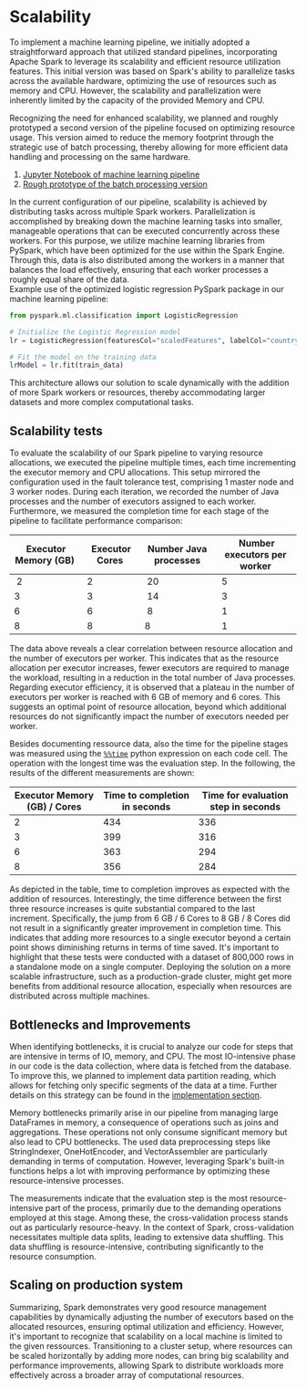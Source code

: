 # Scalability

To implement a machine learning pipeline, we initially adopted a straightforward approach that utilized standard pipelines, incorporating Apache Spark to leverage its scalability and efficient resource utilization features. This initial version was based on Spark's ability to parallelize tasks across the available hardware, optimizing the use of resources such as memory and CPU. However, the scalability and parallelization were inherently limited by the capacity of the provided Memory and CPU.

Recognizing the need for enhanced scalability, we planned and roughly prototyped a second version of the pipeline focused on optimizing resource usage. This version aimed to reduce the memory footprint through the strategic use of batch processing, thereby allowing for more efficient data handling and processing on the same hardware.

1. [Jupyter Notebook of machine learning pipeline](../notebooks/spark.ipynb) 
2. [Rough prototype of the batch processing version](../notebooks/scalable-spark.py) 

In the current configuration of our pipeline, scalability is achieved by distributing tasks across multiple Spark workers. Parallelization is accomplished by breaking down the machine learning tasks into smaller, manageable operations that can be executed concurrently across these workers. For this purpose, we utilize machine learning libraries from PySpark, which have been optimized for the use within the Spark Engine. Through this, data is also distributed among the workers in a manner that balances the load effectively, ensuring that each worker processes a roughly equal share of the data.  
Example use of the optimized logistic regression PySpark package in our machine learning pipeline:

```python
from pyspark.ml.classification import LogisticRegression

# Initialize the Logistic Regression model
lr = LogisticRegression(featuresCol="scaledFeatures", labelCol="country_index")

# Fit the model on the training data
lrModel = lr.fit(train_data)
```

This architecture allows our solution to scale dynamically with the addition of more Spark workers or resources, thereby accommodating larger datasets and more complex computational tasks.

## Scalability tests

<!-- ## Variable Memory and CPU -->

To evaluate the scalability of our Spark pipeline to varying resource allocations, we executed the pipeline multiple times, each time incrementing the executor memory and CPU allocations. This setup mirrored the configuration used in the fault tolerance test, comprising 1 master node and 3 worker nodes. During each iteration, we recorded the number of Java processes and the number of executors assigned to each worker. Furthermore, we measured the completion time for each stage of the pipeline to facilitate performance comparison:

| Executor Memory (GB) | Executor Cores | Number Java processes | Number executors per worker |
|---|---|---|---|
| 2 | 2 | 20 | 5 | 
3 | 3 | 14 | 3
6 | 6 | 8 | 1
8 | 8 | 8 | 1

The data above reveals a clear correlation between resource allocation and the number of executors per worker. This indicates that as the resource allocation per executor increases, fewer executors are required to manage the workload, resulting in a reduction in the total number of Java processes.
Regarding executor efficiency, it is observed that a plateau in the number of executors per worker is reached with 6 GB of memory and 6 cores. This suggests an optimal point of resource allocation, beyond which additional resources do not significantly impact the number of executors needed per worker.

Besides documenting ressource data, also the time for the pipeline stages was measured using the [`%%time`](https://ipython.readthedocs.io/en/stable/interactive/magics.html#magic-time) python expression on each code cell. The operation with the longest time was the evaluation step. In the following, the results of the different measurements are shown:

Executor Memory (GB) / Cores | Time to completion in seconds | Time for evaluation step in seconds
--- | --- | ---
2 | 434 | 336
3 | 399 | 316
6 | 363 | 294
8 | 356 | 284

As depicted in the table, time to completion improves as expected with the addition of resources. Interestingly, the time difference between the first three resource increases is quite substantial compared to the last increment. Specifically, the jump from 6 GB / 6 Cores to 8 GB / 8 Cores did not result in a significantly greater improvement in completion time. This indicates that adding more resources to a single executor beyond a certain point shows diminishing returns in terms of time saved.
It's important to highlight that these tests were conducted with a dataset of 800,000 rows in a standalone mode on a single computer. Deploying the solution on a more scalable infrastructure, such as a production-grade cluster, might get more benefits from additional resource allocation, especially when resources are distributed across multiple machines.

## Bottlenecks and Improvements

When identifying bottlenecks, it is crucial to analyze our code for steps that are intensive in terms of IO, memory, and CPU. 
The most IO-intensive phase in our code is the data collection, where data is fetched from the database. To improve this, we planned to implement data partition reading, which allows for fetching only specific segments of the data at a time. Further details on this strategy can be found in the [implementation section](./implementation.md).

Memory bottlenecks primarily arise in our pipeline from managing large DataFrames in memory, a consequence of operations such as joins and aggregations. These operations not only consume significant memory but also lead to CPU bottlenecks. The used data preprocessing steps like StringIndexer, OneHotEncoder, and VectorAssembler are particularly demanding in terms of computation. However, leveraging Spark's built-in functions helps a lot with improving performance by optimizing these resource-intensive processes.

The measurements indicate that the evaluation step is the most resource-intensive part of the process, primarily due to the demanding operations employed at this stage. Among these, the cross-validation process stands out as particularly resource-heavy. In the context of Spark, cross-validation necessitates multiple data splits, leading to extensive data shuffling. This data shuffling is resource-intensive, contributing significantly to the resource consumption.

## Scaling on production system

Summarizing, Spark demonstrates very good resource management capabilities by dynamically adjusting the number of executors based on the allocated resources, ensuring optimal utilization and efficiency. However, it's important to recognize that scalability on a local machine is limited to the given ressources. Transitioning to a cluster setup, where resources can be scaled horizontally by adding more nodes, can bring big scalability and performance improvements, allowing Spark to distribute workloads more effectively across a broader array of computational resources.

<!-- --- -->

<!-- 2: 2+18+4+13+8+13+30+5*60+36+10 = 434 -->
<!-- 3: 1+15+3+11+8+11+28+5*60+16+6 = 399 -->
<!-- 6: 2+10+3+8+7+8+26+4*60+54+5 = 363 -->
<!-- 8: 1+10+3+3+9+6+9+26+4*60+44+5 = 356 -->

<!-- **Input:**  -->

<!-- - Variable Ressourcen -->
<!-- - Konstante Datenmenge -->

<!-- **Output:**  -->

<!-- - Zeit -->
<!-- - Spark Auslastung -->

<!-- --- -->

<!-- To assess stability, we conducted two distinct evaluations. The first involved processing variable data volumes while keeping the resource allocation constant, and the second entailed processing a fixed data volume with varying levels of resources. Due to the batch processing version not being fully implemented, all tests were carried out using the Jupyter Notebook based machine learning pipeline. -->

<!-- ### Variable data and fixed resources -->

<!-- **Input:**  -->

<!-- - Konstante Ressourcen -->
<!-- - Variable Datenmenge -->
<!--     - What happens when the amount of data increases in the orders of magnitude (1x/10x/100x... or 2x/4x/8x/16x/...)? -->
<!--     - What happens if request or query intake increases ore latency conditions decrease in magnitude? -->

<!-- **Output:**  -->

<!-- - Zeit -->
<!-- - Spark Auslastung -->

<!-- TODO  -->

<!-- - What happens when data or queries skew and bias -->
<!-- - Is your system real-time capable? -->
<!-- - Are there any setup/bootstrapping etc. costs? -->
<!-- - How does the "data" run through the system? -->
<!-- How would you dimension a real system or setup given realistic data or query sets?" -->
